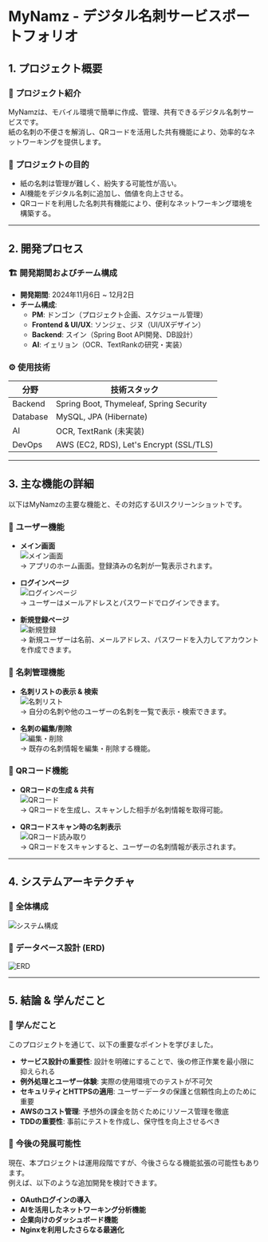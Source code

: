 
# **MyNamz - デジタル名刺サービスポートフォリオ**

## **1. プロジェクト概要**

### 📌 **プロジェクト紹介**
MyNamzは、モバイル環境で簡単に作成、管理、共有できるデジタル名刺サービスです。  
紙の名刺の不便さを解消し、QRコードを活用した共有機能により、効率的なネットワーキングを提供します。

### 🎯 **プロジェクトの目的**
- 紙の名刺は管理が難しく、紛失する可能性が高い。  
- AI機能をデジタル名刺に追加し、価値を向上させる。  
- QRコードを利用した名刺共有機能により、便利なネットワーキング環境を構築する。  

---

## **2. 開発プロセス**

### 🏗 **開発期間およびチーム構成**
- **開発期間**: 2024年11月6日 ~ 12月2日  
- **チーム構成**:
  - **PM**: ドンゴン（プロジェクト企画、スケジュール管理）  
  - **Frontend & UI/UX**: ソンジェ、ジヌ（UI/UXデザイン）  
  - **Backend**: スイン（Spring Boot API開発、DB設計）  
  - **AI**: イェリョン（OCR、TextRankの研究・実装）  

### ⚙ **使用技術**
| 分野       | 技術スタック                                              |
| -------- | --------------------------------------------------- |
| Backend  | Spring Boot, Thymeleaf, Spring Security             |
| Database | MySQL, JPA (Hibernate)                              |
| AI       | OCR, TextRank (未実装)                                 |
| DevOps   | AWS (EC2, RDS), Let's Encrypt (SSL/TLS) |

---

## **3. 主な機能の詳細**

以下はMyNamzの主要な機能と、その対応するUIスクリーンショットです。

### 📌 **ユーザー機能**
- **メイン画面**  
  ![メイン画面](https://github.com/seoburuk/mynamz-2/blob/main/image/mynamz_main.png?raw=true)  
  → アプリのホーム画面。登録済みの名刺が一覧表示されます。

- **ログインページ**  
  ![ログインページ](https://github.com/seoburuk/mynamz-2/blob/main/image/mynamz_login.png?raw=true)  
  → ユーザーはメールアドレスとパスワードでログインできます。

- **新規登録ページ**  
  ![新規登録](https://github.com/seoburuk/mynamz-2/blob/main/image/mynamz_first.png?raw=true)  
  → 新規ユーザーは名前、メールアドレス、パスワードを入力してアカウントを作成できます。

### 📌 **名刺管理機能**
- **名刺リストの表示 & 検索**  
  ![名刺リスト](https://github.com/seoburuk/mynamz-2/blob/main/image/mynamz_list.JPG?raw=true)  
  → 自分の名刺や他のユーザーの名刺を一覧で表示・検索できます。

- **名刺の編集/削除**  
  ![編集・削除](https://github.com/seoburuk/mynamz-2/blob/main/image/mynamz_main3.png?raw=true)  
  → 既存の名刺情報を編集・削除する機能。

### 📌 **QRコード機能**
- **QRコードの生成 & 共有**  
  ![QRコード](https://github.com/seoburuk/mynamz-2/blob/main/image/mynamz_qr.png?raw=true)  
  → QRコードを生成し、スキャンした相手が名刺情報を取得可能。

- **QRコードスキャン時の名刺表示**  
  ![QRコード読み取り](https://github.com/seoburuk/mynamz-2/blob/main/image/mynamz_qrpage.png?raw=true)  
  → QRコードをスキャンすると、ユーザーの名刺情報が表示されます。

---

## **4. システムアーキテクチャ**

### 📌 **全体構成**

![システム構成](https://github.com/seoburuk/mynamz-2/blob/main/image/mynamz_sys.png?raw=true)  

### 📌 **データベース設計 (ERD)**

![ERD](https://github.com/seoburuk/mynamz-2/blob/main/image/mynamz-erd.png?raw=true)  

---
## **5. 結論 & 学んだこと**

### 🎯 **学んだこと**
このプロジェクトを通じて、以下の重要なポイントを学びました。  

- **サービス設計の重要性**: 設計を明確にすることで、後の修正作業を最小限に抑えられる  
- **例外処理とユーザー体験**: 実際の使用環境でのテストが不可欠  
- **セキュリティとHTTPSの適用**: ユーザーデータの保護と信頼性向上のために重要  
- **AWSのコスト管理**: 予想外の課金を防ぐためにリソース管理を徹底  
- **TDDの重要性**: 事前にテストを作成し、保守性を向上させるべき  

### 🚀 **今後の発展可能性**
現在、本プロジェクトは運用段階ですが、今後さらなる機能拡張の可能性もあります。  
例えば、以下のような追加開発を検討できます。  

- **OAuthログインの導入**  
- **AIを活用したネットワーキング分析機能**  
- **企業向けのダッシュボード機能**  
- **Nginxを利用したさらなる最適化**  

